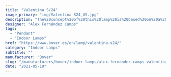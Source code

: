 ```yaml
---
title: "Valentina S/24"
image_primary: "img/Valentina S24_US.jpg"
description: "The%20concept%20of%20this%20lamp%20is%20based%20on%20a%20smooth%20head%20which%20draws%20a%20wavy%20shape%20on%20its%20perimeter%2C%20the%20clear%20contrast%20with%20the%20lamp%20inner%20part%2C%20that%20reminds%20us%20of%20the%20gentle%20and%20small%20oscillations%20%A0that%20marine%20currents%20form%20on%20the%20Mediterranean%20coast.%0A%0A%0A%0A"
designer: "Alex Fernández Camps"
tags: 
  - "Pendant"
  - "Indoor Lamps"
href: "https://www.bover.es/en/lamp/valentina-s24/"
category: "Indoor Lamps"
subtitle: ""
manufacturer: "Bover"
slug: "/manufacturers/bover/indoor-lamps/alex-fernandez-camps-valentina-s-24"
date: "2021-05-10"
---
```

